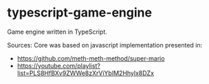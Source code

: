 # typescript-game-engine

Game engine written in TypeScript.

Sources:
Core was based on javascript implementation presented in:

-   https://github.com/meth-meth-method/super-mario
-   https://youtube.com/playlist?list=PLS8HfBXv9ZWWe8zXrViYbIM2Hhylx8DZx
